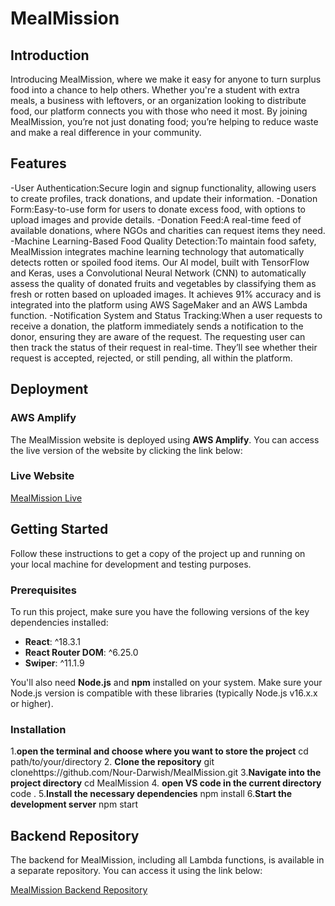 # MealMission

## Introduction
Introducing MealMission, where we make it easy for anyone to turn surplus food into a chance to help others. Whether you're a student with extra meals, a business with leftovers, or an organization looking to distribute food, our platform connects you with those who need it most. By joining MealMission, you’re not just donating food; you’re helping to reduce waste and make a real difference in your community.

## Features
-User Authentication:Secure login and signup functionality, allowing users to create profiles, track donations, and update their information.
-Donation Form:Easy-to-use form for users to donate excess food, with options to upload images and provide details.
-Donation Feed:A real-time feed of available donations, where NGOs and charities can request items they need.
-Machine Learning-Based Food Quality Detection:To maintain food safety, MealMission integrates machine learning technology that automatically detects rotten or spoiled food items. Our AI model, built with TensorFlow and Keras, uses a Convolutional Neural Network (CNN) to automatically assess the quality of donated fruits and vegetables by classifying them as fresh or rotten based on uploaded images. It achieves 91% accuracy and is integrated into the platform using AWS SageMaker and an AWS Lambda function.
-Notification System and Status Tracking:When a user requests to receive a donation, the platform immediately sends a notification to the donor, ensuring they are aware of the request. The requesting user can then track the status of their request in real-time. They’ll see whether their request is accepted, rejected, or still pending, all within the platform.


## Deployment

### AWS Amplify

The MealMission website is deployed using **AWS Amplify**. You can access the live version of the website by clicking the link below:

### Live Website

[MealMission Live](https://main.d1m8fftx2hfbck.amplifyapp.com/)


## Getting Started

Follow these instructions to get a copy of the project up and running on your local machine for development and testing purposes.

### Prerequisites

To run this project, make sure you have the following versions of the key dependencies installed:

- **React**: ^18.3.1
- **React Router DOM**: ^6.25.0
- **Swiper**: ^11.1.9

You'll also need **Node.js** and **npm** installed on your system. Make sure your Node.js version is compatible with these libraries (typically Node.js v16.x.x or higher).


### Installation

1.**open the terminal and choose where you want to store the project**
  cd path/to/your/directory
2. **Clone the repository**
   git clonehttps://github.com/Nour-Darwish/MealMission.git
3.**Navigate into the project directory**
  cd MealMission
4. **open VS code in the current directory**
   code .
5.**Install the necessary dependencies**
   npm install
6.**Start the development server**
    npm start

## Backend Repository

The backend for MealMission, including all Lambda functions, is available in a separate repository. You can access it using the link below:

[MealMission Backend Repository](https://github.com/Ruba-Zeineddine/Backend.git)

   
 
   
   
  


